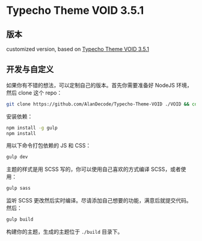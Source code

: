 # Typecho Theme VOID 3.5.1

## 版本

customized version, based on [Typecho Theme VOID 3.5.1](https://github.com/AlanDecode/Typecho-Theme-VOID)

## 开发与自定义

如果你有不错的想法，可以定制自己的版本。首先你需要准备好 NodeJS 环境，然后 clone 这个 repo：

```bash
git clone https://github.com/AlanDecode/Typecho-Theme-VOID ./VOID && cd ./VOID
```

安装依赖：

```bash
npm install -g gulp
npm install
```

用以下命令打包依赖的 JS 和 CSS：

```bash
gulp dev
```

主题的样式是用 SCSS 写的，你可以使用自己喜欢的方式编译 SCSS，或者使用：

```bash
gulp sass
```

监听 SCSS 更改然后实时编译。尽请添加自己想要的功能，满意后就提交代码。然后：

```bash
gulp build
```

构建你的主题，生成的主题位于 `./build` 目录下。